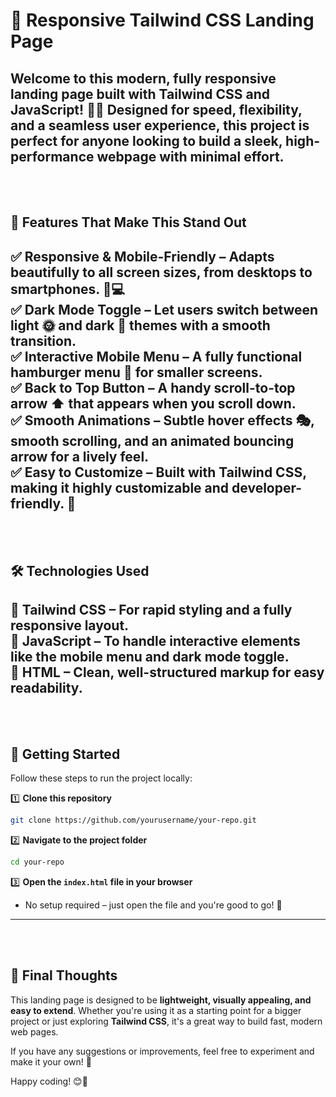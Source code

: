 # **🚀 Responsive Tailwind CSS Landing Page**  

Welcome to this **modern, fully responsive landing page** built with **Tailwind CSS** and **JavaScript**! 🎨✨ Designed for speed, flexibility, and a seamless user experience, this project is perfect for anyone looking to build a sleek, high-performance webpage with minimal effort. 
---
<br>
<br>

## **🎯 Features That Make This Stand Out**  

✅ **Responsive & Mobile-Friendly** – Adapts beautifully to all screen sizes, from desktops to smartphones. 📱💻  
✅ **Dark Mode Toggle** – Let users switch between **light 🌞** and **dark 🌙** themes with a smooth transition.  
✅ **Interactive Mobile Menu** – A fully functional **hamburger menu 🍔** for smaller screens.  
✅ **Back to Top Button** – A handy **scroll-to-top arrow ⬆️** that appears when you scroll down.  
✅ **Smooth Animations** – Subtle **hover effects 🎭**, smooth scrolling, and an animated bouncing arrow for a lively feel.  
✅ **Easy to Customize** – Built with **Tailwind CSS**, making it **highly customizable** and developer-friendly. 🔧  
---
<br>
<br>

## **🛠 Technologies Used**  

🔹 **Tailwind CSS** – For rapid styling and a fully responsive layout.  
🔹 **JavaScript** – To handle interactive elements like the **mobile menu** and **dark mode toggle**.  
🔹 **HTML** – Clean, well-structured markup for easy readability.  
---
<br>
<br>

## **🚀 Getting Started**  

Follow these steps to run the project locally:  

1️⃣ **Clone this repository**  
```sh
git clone https://github.com/yourusername/your-repo.git
```
2️⃣ **Navigate to the project folder**  
```sh
cd your-repo
```
3️⃣ **Open the `index.html` file in your browser**  
- No setup required – just open the file and you're good to go! 🎉

---
<br>
<br>

## **🌟 Final Thoughts**  

This landing page is designed to be **lightweight, visually appealing, and easy to extend**. Whether you're using it as a starting point for a bigger project or just exploring **Tailwind CSS**, it's a great way to build fast, modern web pages.  

If you have any suggestions or improvements, feel free to experiment and make it your own! 🚀  

Happy coding! 😊🎨
